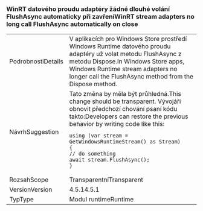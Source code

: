 ### <a name="winrt-stream-adapters-no-long-call-flushasync-automatically-on-close"></a><span data-ttu-id="3b9f1-101">WinRT datového proudu adaptéry žádné dlouhé volání FlushAsync automaticky při zavření</span><span class="sxs-lookup"><span data-stu-id="3b9f1-101">WinRT stream adapters no long call FlushAsync automatically on close</span></span>

|   |   |
|---|---|
|<span data-ttu-id="3b9f1-102">Podrobnosti</span><span class="sxs-lookup"><span data-stu-id="3b9f1-102">Details</span></span>|<span data-ttu-id="3b9f1-103">V aplikacích pro Windows Store prostředí Windows Runtime datového proudu adaptéry už volat metodu FlushAsync z metodu Dispose.</span><span class="sxs-lookup"><span data-stu-id="3b9f1-103">In Windows Store apps, Windows Runtime stream adapters no longer call the FlushAsync method from the Dispose method.</span></span>|
|<span data-ttu-id="3b9f1-104">Návrh</span><span class="sxs-lookup"><span data-stu-id="3b9f1-104">Suggestion</span></span>|<span data-ttu-id="3b9f1-105">Tato změna by měla být průhledná.</span><span class="sxs-lookup"><span data-stu-id="3b9f1-105">This change should be transparent.</span></span> <span data-ttu-id="3b9f1-106">Vývojáři obnovit předchozí chování psaní kódu takto:</span><span class="sxs-lookup"><span data-stu-id="3b9f1-106">Developers can restore the previous behavior by writing code like this:</span></span><pre><code class="lang-csharp">using (var stream = GetWindowsRuntimeStream() as Stream)&#13;&#10;{&#13;&#10;// do something&#13;&#10;await stream.FlushAsync();&#13;&#10;}&#13;&#10;</code></pre>|
|<span data-ttu-id="3b9f1-107">Rozsah</span><span class="sxs-lookup"><span data-stu-id="3b9f1-107">Scope</span></span>|<span data-ttu-id="3b9f1-108">Transparentní</span><span class="sxs-lookup"><span data-stu-id="3b9f1-108">Transparent</span></span>|
|<span data-ttu-id="3b9f1-109">Version</span><span class="sxs-lookup"><span data-stu-id="3b9f1-109">Version</span></span>|<span data-ttu-id="3b9f1-110">4.5.1</span><span class="sxs-lookup"><span data-stu-id="3b9f1-110">4.5.1</span></span>|
|<span data-ttu-id="3b9f1-111">Typ</span><span class="sxs-lookup"><span data-stu-id="3b9f1-111">Type</span></span>|<span data-ttu-id="3b9f1-112">Modul runtime</span><span class="sxs-lookup"><span data-stu-id="3b9f1-112">Runtime</span></span>|

